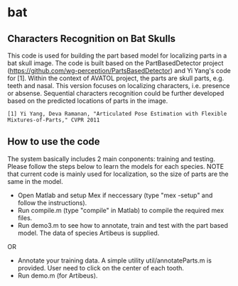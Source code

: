 bat
===

Characters Recognition on Bat Skulls
------------------------------------

This code is used for building the part based model for localizing parts in a bat skull image. The code is built based on the PartBasedDetector project (https://github.com/wg-perception/PartsBasedDetector) and Yi Yang's code for [1]. Within the context of AVATOL project, the parts are skull parts, e.g. teeth and nasal. This version focuses on localizing characters, i.e. presence or absense. Sequential characters recognition could be further developed based on the predicted locations of parts in the image.

	[1] Yi Yang, Deva Ramanan, "Articulated Pose Estimation with Flexible Mixtures-of-Parts," CVPR 2011

How to use the code
-------------------
The system basically includes 2 main conponents: training and testing. Please follow the steps below to learn the models for each species. NOTE that current code is mainly used for localization, so the size of parts are the same in the model. 

 - Open Matlab and setup Mex if neccessary (type "mex -setup" and follow the instructions).
 - Run compile.m (type "compile" in Matlab) to compile the required mex files. 
 - Run demo3.m to see how to annotate, train and test with the part based model. The data of species Artibeus is supplied.

 OR

 - Annotate your training data. A simple utility util/annotateParts.m is provided. User need to click on the center of each tooth. 
 - Run demo.m (for Artibeus).


